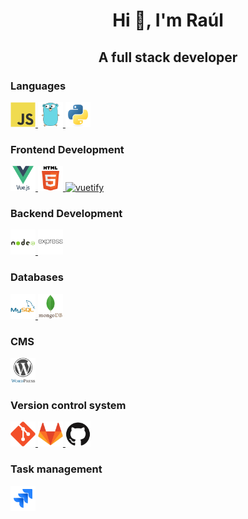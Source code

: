 <h1 align="center">Hi 👋, I'm Raúl</h1>
<h2 align="center">A full stack developer</h2>
<h3 align="left">Languages</h3>
<p align="left">
  <a href="https://developer.mozilla.org/en-US/docs/Web/JavaScript"
        target="_blank" rel="noreferrer"> <img
            src="https://raw.githubusercontent.com/devicons/devicon/master/icons/javascript/javascript-original.svg"
            alt="javascript" width="40" height="40" /> </a>
   <a
        href="https://golang.org" target="_blank" rel="noreferrer"> <img
            src="https://raw.githubusercontent.com/devicons/devicon/master/icons/go/go-original.svg" alt="go" width="40"
            height="40" />
  <a href="https://www.python.org" target="_blank" rel="noreferrer"> <img
            src="https://raw.githubusercontent.com/devicons/devicon/master/icons/python/python-original.svg"
            alt="python" width="40" height="40" /> </a> 
</p>
  <h3 align="left">Frontend Development</h3>
<p align="left">
   <a href="https://vuejs.org/" target="_blank" rel="noreferrer">
        <img src="https://raw.githubusercontent.com/devicons/devicon/master/icons/vuejs/vuejs-original-wordmark.svg"
            alt="vuejs" width="40" height="40" /> </a>
  <a href="https://www.w3.org/html/" target="_blank" rel="noreferrer"> <img
            src="https://raw.githubusercontent.com/devicons/devicon/master/icons/html5/html5-original-wordmark.svg"
            alt="html5" width="40" height="40" /> </a>
  <a href="https://vuetifyjs.com/en/" target="_blank"
        rel="noreferrer"> <img src="https://bestofjs.org/logos/vuetify.svg" alt="vuetify" width="40" height="40" /> </a>
</p>
  <h3 align="left">Backend Development</h3>
<p align="left">
  <a href="https://nodejs.org" target="_blank" rel="noreferrer">
        <img src="https://raw.githubusercontent.com/devicons/devicon/master/icons/nodejs/nodejs-original-wordmark.svg"
            alt="nodejs" width="40" height="40" /> </a>
  <a href="https://expressjs.com" target="_blank"
        rel="noreferrer"> <img
            src="https://raw.githubusercontent.com/devicons/devicon/master/icons/express/express-original-wordmark.svg"
            alt="express" width="40" height="40" /> </a> <a href="https://flask.palletsprojects.com/" target="_blank"
                                                            rel="noreferrer"></a>
</p>
  <h3 align="left">Databases</h3>
   <a href="https://www.mysql.com/" target="_blank"
        rel="noreferrer"> <img
            src="https://raw.githubusercontent.com/devicons/devicon/master/icons/mysql/mysql-original-wordmark.svg"
            alt="mysql" width="40" height="40" /> </a>
            <a href="https://www.mongodb.com/" target="_blank" rel="noreferrer"> <img
            src="https://raw.githubusercontent.com/devicons/devicon/master/icons/mongodb/mongodb-original-wordmark.svg"
            alt="mongodb" width="40" height="40" /> </a>           
</p>
</p>
  <h3 align="left">CMS</h3>
  <a href="https://www.wordpress.org/" target="_blank"
        rel="noreferrer"> <img
            src="https://github.com/devicons/devicon/blob/master/icons/wordpress/wordpress-original.svg" alt="WordPress"
            width="40" height="40" /> </a>               
</p>
  
  
  <h3 align="left">Version control system</h3>
              <a href="https://git-scm.com/" target="_blank"
        rel="noreferrer"> <img
            src="https://github.com/devicons/devicon/blob/master/icons/git/git-original.svg" alt="git"
            width="40" height="40" /> </a>     
                   <a href="https://about.gitlab.com/" target="_blank"
        rel="noreferrer"> <img
            src="https://github.com/devicons/devicon/blob/master/icons/gitlab/gitlab-original.svg" alt="gitlab"
            width="40" height="40" /> </a>   
             <a href="https://github.com/" target="_blank"
        rel="noreferrer"> <img
            src="https://github.com/devicons/devicon/blob/master/icons/github/github-original.svg" alt="github"
            width="40" height="40" /> </a>        
</p>
 
   <h3 align="left">Task management</h3>
              <a href="https://www.atlassian.com/software/jira" target="_blank"
        rel="noreferrer"> <img
            src="https://github.com/devicons/devicon/blob/master/icons/jira/jira-original.svg" alt="Jira"
            width="40" height="40" /> </a> 
            
</p>
  
  
